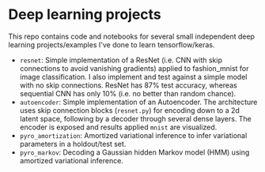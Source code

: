 # Deep learning projects

This repo contains code and notebooks for several small independent deep learning projects/examples I've done to learn tensorflow/keras.

- `resnet`: Simple implementation of a ResNet (i.e. CNN with skip connections to avoid vanishing gradients) applied to fashion_mnist for image classification. I also implement and test against a simple model with no skip connections. ResNet has 87% test accuracy, whereas sequential CNN has only 10% (i.e. no better than random chance).
- `autoencoder`: Simple implementation of an Autoencoder. The architecture uses skip connection blocks (`resnet.py`) for encoding down to a 2d latent space, following by a decoder through several dense layers. The encoder is exposed and results applied `mnist` are visualized.  
- `pyro_amortization`: Amortized variational inference to infer variational parameters in a holdout/test set.
- `pyro_markov`: Decoding a Gaussian hidden Markov model (HMM) using amortized variational inference.
